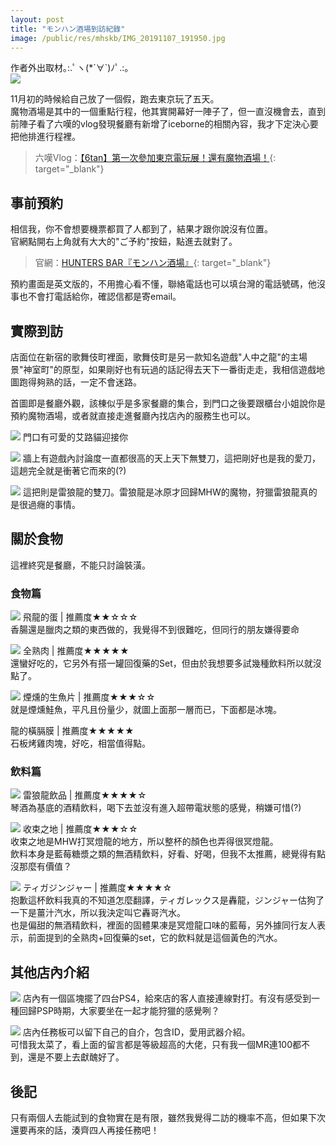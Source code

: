 ```yaml
---
layout: post
title: "モンハン酒場到訪紀錄"
image: /public/res/mhskb/IMG_20191107_191950.jpg
---
```


作者外出取材｡:.ﾟヽ(*´∀`)ﾉﾟ.:｡  
![](\public\res\mhskb\IMG_20191107_191950.jpg)

<!-- more -->

11月初的時候給自己放了一個假，跑去東京玩了五天。  
魔物酒場是其中的一個重點行程，他其實開幕好一陣子了，但一直沒機會去，直到前陣子看了六嘆的vlog發現餐廳有新增了iceborne的相關內容，我才下定決心要把他排進行程裡。
> 六嘆Vlog：[【6tan】第一次參加東京電玩展！還有魔物酒場！](https://youtu.be/vFNzAkoW-w8){: target="_blank"}

## 事前預約
相信我，你不會想要機票都買了人都到了，結果才跟你說沒有位置。  
官網點開右上角就有大大的"ご予約"按鈕，點進去就對了。
> 官網：[HUNTERS BAR『モンハン酒場』](https://www.paselaresorts.com/collaboration/mhsb/){: target="_blank"}

預約畫面是英文版的，不用擔心看不懂，聯絡電話也可以填台灣的電話號碼，他沒事也不會打電話給你，確認信都是寄email。

## 實際到訪
店面位在新宿的歌舞伎町裡面，歌舞伎町是另一款知名遊戲"人中之龍"的主場景"神室町"的原型，如果剛好也有玩過的話記得去天下一番街走走，我相信遊戲地圖跑得夠熟的話，一定不會迷路。

首圖即是餐廳外觀，該棟似乎是多家餐廳的集合，到門口之後要跟櫃台小姐說你是預約魔物酒場，或者就直接走進餐廳內找店內的服務生也可以。

![](\public\res\mhskb\IMG_20191107_211549.jpg)
門口有可愛的艾路貓迎接你

![](\public\res\mhskb\DSC_6798.jpg)
牆上有遊戲內討論度一直都很高的天上天下無雙刀，這把剛好也是我的愛刀，這趟完全就是衝著它而來的(?)

![](\public\res\mhskb\DSC_6774.jpg)
這把則是雷狼龍的雙刀。雷狼龍是冰原才回歸MHW的魔物，狩獵雷狼龍真的是很過癮的事情。

## 關於食物
這裡終究是餐廳，不能只討論裝潢。

### 食物篇

![](\public\res\mhskb\DSC_6775.jpg)
飛龍的蛋 | 推薦度★★☆☆☆  
香腸還是臘肉之類的東西做的，我覺得不到很難吃，但同行的朋友嫌得要命

![](\public\res\mhskb\DSC_6786.jpg)
全熟肉 | 推薦度★★★★★  
還蠻好吃的，它另外有搭一罐回復藥的Set，但由於我想要多試幾種飲料所以就沒點了。

![](\public\res\mhskb\DSC_6783.jpg)
煙燻的生魚片 | 推薦度★★★☆☆  
就是煙燻鮭魚，平凡且份量少，就圖上面那一層而已，下面都是冰塊。  

龍的橫膈膜 | 推薦度★★★★★  
石板烤雞肉塊，好吃，相當值得點。

### 飲料篇

![](\public\res\mhskb\DSC_6778.jpg)
雷狼龍飲品 | 推薦度★★★★☆  
琴酒為基底的酒精飲料，喝下去並沒有進入超帶電狀態的感覺，稍嫌可惜(?)

![](\public\res\mhskb\DSC_6804.jpg)
收束之地 | 推薦度★★★☆☆  
收束之地是MHW打冥燈龍的地方，所以整杯的顏色也弄得很冥燈龍。  
飲料本身是藍莓糖漿之類的無酒精飲料，好看、好喝，但我不太推薦，總覺得有點沒那麼有價值？

![](\public\res\mhskb\DSC_6805.jpg)
ティガジンジャー | 推薦度★★★★☆  
抱歉這杯飲料我真的不知道怎麼翻譯，ティガレックス是轟龍，ジンジャー估狗了一下是薑汁汽水，所以我決定叫它轟哥汽水。  
也是偏甜的無酒精飲料，裡面的固體果凍是冥燈龍口味的藍莓，另外據同行友人表示，前面提到的全熟肉+回復藥的set，它的飲料就是這個黃色的汽水。 

## 其他店內介紹

![](\public\res\mhskb\DSC_6811.jpg)
店內有一個區塊擺了四台PS4，給來店的客人直接連線對打。有沒有感受到一種回歸PSP時期，大家要坐在一起才能狩獵的感覺咧？

![](\public\res\mhskb\DSC_6814.jpg)
店內任務板可以留下自己的自介，包含ID，愛用武器介紹。  
可惜我太菜了，看上面的留言都是等級超高的大佬，只有我一個MR連100都不到，還是不要上去獻醜好了。

## 後記
只有兩個人去能試到的食物實在是有限，雖然我覺得二訪的機率不高，但如果下次還要再來的話，湊齊四人再接任務吧！